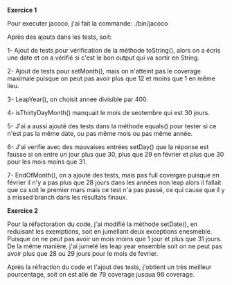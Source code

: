 


**Exercice 1**

Pour executer jacoco, j'ai fait  la commande: ./bin/jacoco



Après des ajouts dans les tests, soit:

1- Ajout de tests pour vérification de la méthode toString(), alors on a écris une date et on a vérifié si c'est le bon output qui va sortir en String.

2- Ajout de tests pour setMonth(), mais on n'atteint pas le coverage maximale puisque on peut pas avoir plus que 12 et moins que 1 en même lieu.

3- LeapYear(), on choisit annee divisible par 400.

4- isThirtyDayMonth() manquait le mois de seotembre qui est 30 jours.

5- J'ai a aussi ajouté des tests dans la méthode equals() pour tester si ce n'est pas la même date, ou pas même mois ou pas même année.

6- J'ai verifie avec des mauvaises entrées setDay() que la réponse est fausse si on entre un jour plus que 30, plus que 29 en février et plus que 30 pour les mois moins que 31.

7- EndOfMonth(), on a ajouté des tests, mais pas full covergae puisque en février il n'y a pas plus que 28 jours dans les années non leap alors il fallait que ca soit le premier mars mais ce test n'a pas passé, ce qui cause que il y a missed branch dans les résultats finaux.

**Exercice 2**

Pour la réfactoration du code, j'ai modifié la méthode setDate(), en reduisant les exemptions, soit en jumellant deux exceptions enesmeble. Puisque on ne peut pas avoir un mois moins que 1 jour et plus que 31 jours. De la même manière, j'ai jumelé les leap year ensemble soit on ne peut pas avoir plus que 28 ou 29 jours pour le mois de fevrier.

 
Après la réfraction du code et l'ajout des tests, j'obtient un très meilleur pourcentage, soit on est allé de 79 coverage jusqua 98 coverage.


